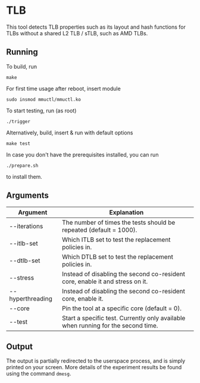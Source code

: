 # TLB

This tool detects TLB properties such as its layout and hash functions for TLBs without a shared L2 TLB / sTLB, such as AMD TLBs.

## Running
To build, run

```
make
```

For first time usage after reboot, insert module
```
sudo insmod mmuctl/mmuctl.ko
```

To start testing, run (as root)

```
./trigger
```

Alternatively, build, insert & run with default options 

```
make test
```

In case you don't have the prerequisites installed, you can run

```
./prepare.sh
```

to install them.

## Arguments

| Argument  | Explanation |
| ------------- | ------------- |
| --iterations  | The number of times the tests should be repeated (default = 1000).  |
| --itlb-set  | Which ITLB set to test the replacement policies in.  |
| --dtlb-set  | Which DTLB set to test the replacement policies in.  |
| --stress  | Instead of disabling the second co-resident core, enable it and stress on it.  |
| --hyperthreading  | Instead of disabling the second co-resident core, enable it.  |
| --core  | Pin the tool at a specific core (default = 0).  |
| --test  | Start a specific test. Currently only available when running for the second time.  |

## Output
The output is partially redirected to the userspace process, and is simply printed on your screen.
More details of the experiment results be found using the command `dmesg`.
